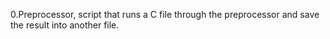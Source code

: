 0.Preprocessor, script that runs a C file through the preprocessor and save the result into another file.
